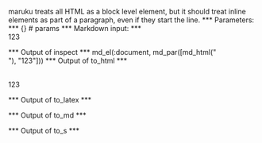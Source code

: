 maruku treats all HTML as a block level element, but it should treat
inline elements as part of a paragraph, even if they start the line.
*** Parameters: ***
{} # params 
*** Markdown input: ***
<br/>123

*** Output of inspect ***
md_el(:document, md_par([md_html("<br />"), "123"]))
*** Output of to_html ***
<p><br/>123</p>
*** Output of to_latex ***

*** Output of to_md ***

*** Output of to_s ***

